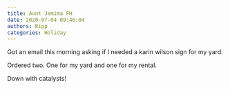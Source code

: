 ```yaml
---
title: Aunt Jemima FH
date: 2020-07-04 09:46:04
authors: Ripp
categories: Holiday
---
```


 Got an email this morning asking if I needed a karin wilson sign for my yard.

Ordered two. One for my yard and one for my rental.

Down with catalysts!